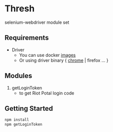 # Thresh

selenium-webdriver module set

## Requirements

- Driver
  - You can use docker [images](https://hub.docker.com/u/selenium)
  - Or using driver binary { [chrome](https://sites.google.com/a/chromium.org/chromedriver/downloads) | firefox ... }

## Modules

1. getLoginToken
    - to get Riot Potal login code

## Getting Started

```bash
npm install
npm getLoginToken
```
